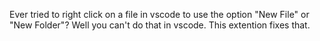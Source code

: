 Ever tried to right click on a file in vscode to use the option "New File" or "New Folder"?  Well you can't do that in vscode.  This extention fixes that.